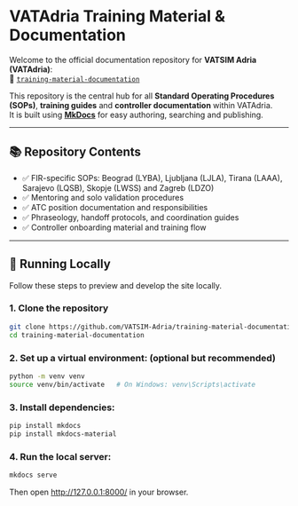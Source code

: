 # VATAdria Training Material & Documentation

Welcome to the official documentation repository for **VATSIM Adria (VATAdria)**:  
📘 [`training-material-documentation`](https://github.com/VATSIM-Adria/training-material-documentation)

This repository is the central hub for all **Standard Operating Procedures (SOPs)**, **training guides** and **controller documentation** within VATAdria.  
It is built using **[MkDocs](https://www.mkdocs.org/)** for easy authoring, searching and publishing.

---

## 📚 Repository Contents

- ✅ FIR-specific SOPs: Beograd (LYBA), Ljubljana (LJLA), Tirana (LAAA), Sarajevo (LQSB), Skopje (LWSS) and Zagreb (LDZO)
- ✅ Mentoring and solo validation procedures
- ✅ ATC position documentation and responsibilities
- ✅ Phraseology, handoff protocols, and coordination guides
- ✅ Controller onboarding material and training flow

---

## 🚀 Running Locally

Follow these steps to preview and develop the site locally.

### 1. Clone the repository

```bash
git clone https://github.com/VATSIM-Adria/training-material-documentation.git
cd training-material-documentation
```

### 2. Set up a virtual environment: (optional but recommended)

```bash
python -m venv venv
source venv/bin/activate   # On Windows: venv\Scripts\activate
```

### 3. Install dependencies:

```bash
pip install mkdocs
pip install mkdocs-material
```

### 4. Run the local server:

```bash
mkdocs serve
```
Then open http://127.0.0.1:8000/ in your browser.

